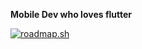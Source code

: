 **Mobile Dev who loves flutter**


[![roadmap.sh](https://roadmap.sh/card/tall/653e9df8602c6661a5768c4a?variant=dark&roadmaps=flutter)](https://roadmap.sh)

